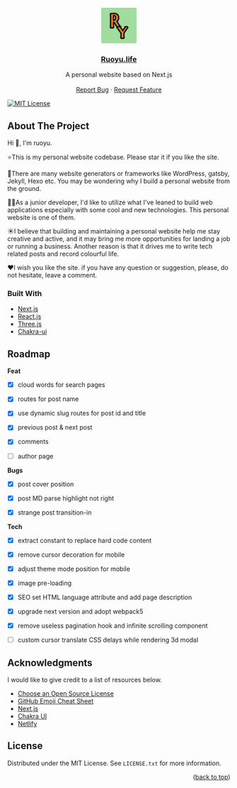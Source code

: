 <div id="top"></div>

<!-- PROJECT LOGO -->
<br />
<div align="center">
  <a href="https://github.com/Ruoyu-Klaus">
    <img src="public/logo192.png" alt="Logo" width="80" height="80">
  </a>

<a href="https://ruoyu.life"><h3 align="center">Ruoyu.life</h3></a>

  <p align="center">
    A personal website based on Next.js
    <br />
    <br />
    <a href="https://github.com/Ruoyu-Klaus/next-client/issues">Report Bug</a>
    ·
    <a href="https://github.com/Ruoyu-Klaus/next-client/issues">Request Feature</a>
  </p>
</div>

[![MIT License][license-shield]][license-url]

<!-- ABOUT THE PROJECT -->
## About The Project

Hi 👋, I'm ruoyu.

⭐This is my personal website codebase. Please star it if you like the site.

🙋There are many website generators or frameworks like WordPress, gatsby, Jekyll, Hexo etc. You may be wondering why I build a personal website from the ground.

👨‍💻As a junior developer, I'd like to utilize what I've leaned to build web applications especially with some cool and new technologies. This personal website is one of them.

☀️I believe that building and maintaining a personal website help me stay creative and active, and it may bring me more opportunities for landing a job or running a business. Another reason is that it drives me to write tech related posts and record colourful life. 

❤️I wish you like the site. if you have any question or suggestion, please, do not hesitate, leave a comment.


### Built With

* [Next.js](https://nextjs.org/)
* [React.js](https://reactjs.org/)
* [Three.js](https://threejs.org/)
* [Chakra-ui](https://chakra-ui.com/)


<!-- ROADMAP -->
## Roadmap

<b>Feat</b>
- [x] cloud words for search pages
- [x] routes for post name
- [x] use dynamic slug routes for post id and title
- [x] previous post & next post
- [x] comments
- [ ] author page


<b>Bugs</b>

- [x] post cover position
- [x] post MD parse highlight not right
- [x] strange post transition-in


<b>Tech</b>
- [x] extract constant to replace hard code content
- [x] remove cursor decoration for mobile
- [x] adjust theme mode position for mobile
- [x] image pre-loading
- [x] SEO set HTML language attribute and add page description
- [x] upgrade next version and adopt webpack5
- [x] remove useless pagination hook and infinite scrolling component
- [ ] custom cursor translate CSS delays while rendering 3d modal


<!-- ACKNOWLEDGMENTS -->
## Acknowledgments

I would like to give credit to a list of resources below.

* [Choose an Open Source License](https://choosealicense.com)
* [GitHub Emoji Cheat Sheet](https://www.webpagefx.com/tools/emoji-cheat-sheet)
* [Next.js](https://nextjs.org/)
* [Chakra UI](https://chakra-ui.com/)
* [Netlify](https://www.netlify.com/)



<!-- LICENSE -->
## License

Distributed under the MIT License. See `LICENSE.txt` for more information.

<p align="right">(<a href="#top">back to top</a>)</p>



<!-- MARKDOWN LINKS & IMAGES -->
[license-shield]: https://img.shields.io/github/license/othneildrew/Best-README-Template.svg?style=for-the-badge
[license-url]: https://github.com/othneildrew/Best-README-Template/blob/master/LICENSE.txt